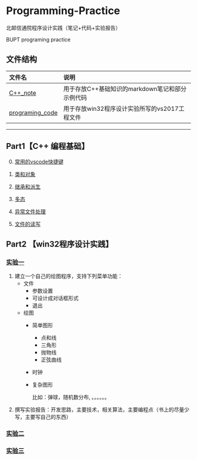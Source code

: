 # Programming-Practice
北邮信通院程序设计实践（笔记+代码+实验报告）

BUPT programing practice

## 文件结构
|文件名|说明|
|:------|:-----|
|[C++_note](https://github.com/zyzisyz/Programming-Practice/tree/master/C%2B%2B_note)|用于存放C++基础知识的markdown笔记和部分示例代码|
|[programing_code]()|用于存放win32程序设计实验所写的vs2017工程文件|

---

## Part1【C++ 编程基础】

0. [常用的vscode快捷键](https://github.com/zyzisyz/Programming-Practice/tree/master/C%2B%2B_note/vscode_referance.md)

1. [类和对象](https://github.com/zyzisyz/Programming-Practice/tree/master/C%2B%2B_note/complex)

2. [继承和派生]()

3. [多态](https://github.com/zyzisyz/Programming-Practice/tree/master/C%2B%2B_note/多态.md)

4. [异常文件处理]()

5. [文件的读写]()

## Part2 【win32程序设计实践】

### [实验一](https://github.com/zyzisyz/Programming-Practice/tree/master/programing_code/graphic)

1. 建立一个自己的绘图程序，支持下列菜单功能：
    - 文件
        - 参数设置
        - 可设计成对话框形式
        - 退出
    - 绘图
        - 简单图形
            - 点和线
            - 三角形
            - 抛物线
            - 正弦曲线
        - 时钟
        - 复杂图形
            
            比如：弹球，随机数分布, 。。。。。。
1. 撰写实验报告：开发思路，主要技术，相关算法，主要编程点（书上的尽量少写，主要写自己的东西）

### [实验二]()

### [实验三]()
